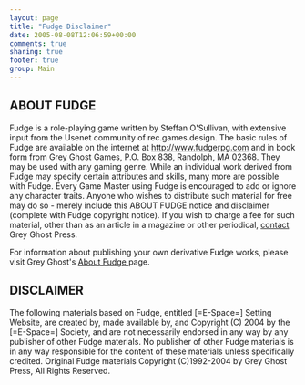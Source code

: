 ```yaml
---
layout: page
title: "Fudge Disclaimer"
date: 2005-08-08T12:06:59+00:00
comments: true
sharing: true
footer: true
group: Main
---
```


## ABOUT FUDGE

Fudge is a role-playing game written by Steffan O'Sullivan, with extensive input from the Usenet community of rec.games.design. The basic rules of Fudge are available on the internet at http://www.fudgerpg.com and in book form from Grey Ghost Games, P.O. Box 838, Randolph, MA 02368. They may be used with any gaming genre. While an individual work derived from Fudge may specify certain attributes and skills, many more are possible with Fudge. Every Game Master using Fudge is encouraged to add or ignore any character traits. Anyone who wishes to distribute such material for free may do so - merely include this ABOUT FUDGE notice and disclaimer (complete with Fudge copyright notice). If you wish to charge a fee for such material, other than as an article in a magazine or other periodical, [contact](http://www.fudgerpg.com/ ) Grey Ghost Press.

For information about publishing your own derivative Fudge works, please visit Grey Ghost's [About Fudge ](http://www.fudgerpg.com/fudge/aboutfudge.html ) page.

## DISCLAIMER

The following materials based on Fudge, entitled [=E-Space=] Setting Website, are created by, made available by, and Copyright (C) 2004 by the [=E-Space=] Society, and are not necessarily endorsed in any way by any publisher of other Fudge materials. No publisher of other Fudge materials is in any way responsible for the content of these materials unless specifically credited. Original Fudge materials Copyright (C)1992-2004 by Grey Ghost Press, All Rights Reserved.

